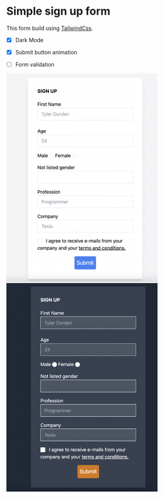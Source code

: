 # Simple sign up form 

This form build using [TailwindCss](https://tailwindcss.com/docs).

- [x] Dark Mode
- [x] Submit button animation
- [ ] Form validation


<p float="left">
  <img src="screenshots/normal-mode-fixed.png" width="395" />
  <img src="screenshots/dark-mode.png" width="395" /> 
</p>
